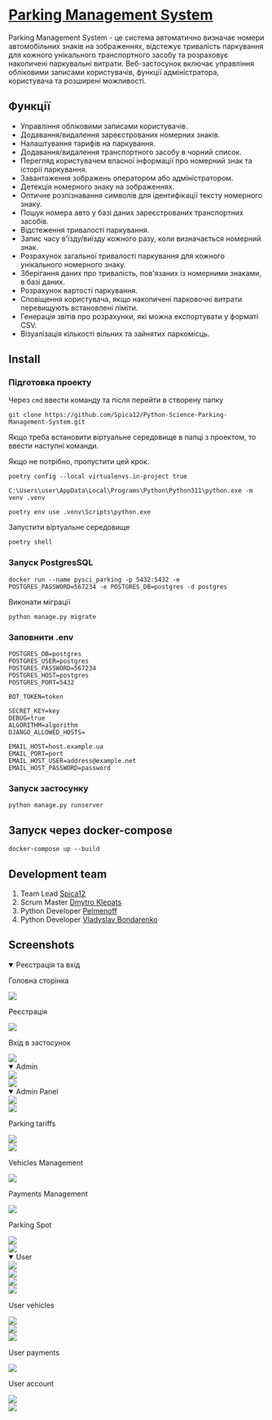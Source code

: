 # [Parking Management System](https://accurate-josy-spica-40cb5916.koyeb.app/)

Parking Management System - це система автоматично визначає номери автомобільних знаків на зображеннях, відстежує тривалість паркування для кожного унікального транспортного засобу та розраховує накопичені паркувальні витрати. Веб-застосунок включає управління обліковими записами користувачів, функції адміністратора, користувача та розширені можливості.

## Функції

- Управління обліковими записами користувачів.
- Додавання/видалення зареєстрованих номерних знаків.
- Налаштування тарифів на паркування.
- Додавання/видалення транспортного засобу в чорний список.
- Перегляд користувачем власної інформації про номерний знак та історії паркування.
- Завантаження зображень оператором або адміністратором.
- Детекція номерного знаку на зображеннях.
- Оптичне розпізнавання символів для ідентифікації тексту номерного знаку.
- Пошук номера авто у базі даних зареєстрованих транспортних засобів.
- Відстеження тривалості паркування.
- Запис часу в'їзду/виїзду кожного разу, коли визначається номерний знак.
- Розрахунок загальної тривалості паркування для кожного унікального номерного знаку.
- Зберігання даних про тривалість, пов'язаних із номерними знаками, в базі даних.
- Розрахунок вартості паркування.
- Сповіщення користувача, якщо накопичені парковочні витрати перевищують встановлені ліміти.
- Генерація звітів про розрахунки, які можна експортувати у форматі CSV.
- Візуалізація кількості вільних та зайнятих паркомісць.


## Install

### Підготовка проекту

Через `cmd` ввести команду та після перейти в створену папку

```
git clone https://github.com/Spica12/Python-Science-Parking-Management-System.git
```

Якщо треба встановити віртуальне середовище в папці з проектом, то ввести наступні команди.

Якщо не потрібно, пропустити цей крок.

```
poetry config --local virtualenvs.in-project true

C:\Users\user\AppData\Local\Programs\Python\Python311\python.exe -m venv .venv

poetry env use .venv\Scripts\python.exe
```

Запустити віртуальне середовище

```
poetry shell
```

### Запуск PostgresSQL

```
docker run --name pysci_parking -p 5432:5432 -e POSTGRES_PASSWORD=567234 -e POSTGRES_DB=postgres -d postgres
```

Виконати міграції
```
python manage.py migrate
```

### Заповнити .env

```
POSTGRES_DB=postgres
POSTGRES_USER=postgres
POSTGRES_PASSWORD=567234
POSTGRES_HOST=postgres
POSTGRES_PORT=5432

BOT_TOKEN=token

SECRET_KEY=key
DEBUG=true
ALGORITHM=algorithm
DJANGO_ALLOWED_HOSTS=

EMAIL_HOST=host.example.ua
EMAIL_PORT=port
EMAIL_HOST_USER=address@example.net
EMAIL_HOST_PASSWORD=password
```

### Запуск застосунку

```
python manage.py runserver
```

## Запуск через docker-compose

```
docker-compose up --build
```

## Development team

1. Team Lead [Spica12](https://github.com/Spica12)
2. Scrum Master [Dmytro Klepats](https://github.com/Klepats)
3. Python Developer [Pelmenoff](https://github.com/Pelmenoff)
4. Python Developer [Vladyslav Bondarenko](https://github.com/VladyslavBon)





















## Screenshots
<details open>
<summary>Реєстрація та вхід</summary>

Головна сторінка

<div align="left" width="569" height="285">
  <img src="readme_screenshots/parking_spots.png">
</div>

Реєстрація

<div align="left" width="569" height="285">
  <img src="readme_screenshots/sign_up.png">
</div>

Вхід в застосунок

<div align="left" width="569" height="285">
  <img src="readme_screenshots/login.png">
</div>

</details>
<details open>
<summary>Admin</summary>

<div align="left" width="569" height="285">
  <img src="readme_screenshots/admin_profile.png">
</div>

<div align="left" width="569" height="285">
  <img src="readme_screenshots/admin_profile_manage.png">
</div>

</details>

<details open>
<summary>Admin Panel</summary>

<div align="left" width="569" height="285">
  <img src="readme_screenshots/admin_panel.png">
</div>


<div align="left" width="569" height="285">
  <img src="readme_screenshots/admin_user_management.png">
</div>

Parking tariffs

<div align="left" width="569" height="285">
  <img src="readme_screenshots/admin_list_tariffs.png">
</div>

<div align="left" width="569" height="285">
  <img src="readme_screenshots/admin_add_tariff.png">
</div>

Vehicles Management

<div align="left" width="569" height="285">
  <img src="readme_screenshots/admin_vehicles_management.png">
</div>

Payments Management

<div align="left" width="569" height="285">
  <img src="readme_screenshots/admin_payments_management.png">
</div>

Parking Spot

<div align="left" width="569" height="285">
  <img src="readme_screenshots/admin_parking_spot_list.png">
</div>

<div align="left" width="569" height="285">
  <img src="readme_screenshots/admin_add_new_parking_spot.png">
</div>

</details>

<details open>
<summary>User</summary>

<div align="left" width="569" height="285">
  <img src="readme_screenshots/user_profile.png">
</div>

<div align="left" width="569" height="285">
  <img src="readme_screenshots/user_profile_manage.png">
</div>

<div align="left" width="569" height="285">
  <img src="readme_screenshots/user_change_password.png">
</div>

<div align="left" width="569" height="285">
  <img src="readme_screenshots/user_reset_password.png">
</div>

User vehicles

<div align="left" width="569" height="285">
  <img src="readme_screenshots/user_my_vehicles.png">
</div>

<div align="left" width="569" height="285">
  <img src="readme_screenshots/user_detail_vehicle.png">
</div>

<div align="left" width="569" height="285">
  <img src="readme_screenshots/user_detail_parking_session.png">
</div>

User payments

<div align="left" width="569" height="285">
  <img src="readme_screenshots/user_payments_list.png">
</div>

User account

<div align="left" width="569" height="285">
  <img src="readme_screenshots/user_my_account.png">
</div>

<div align="left" width="569" height="285">
  <img src="readme_screenshots/user_my_account_deposit.png">
</div>

</details>

</details>
